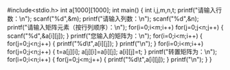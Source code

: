 #include<stdio.h>
int a[1000][1000];
int main()
{
	int i,j,m,n,t;
	printf("请输入行数：\n");
	scanf("%d",&m);
	printf("请输入列数：\n");
	scanf("%d",&n);
	printf("请输入矩阵元素（按行列顺序）：\n"); 
	for(i=0;i<m;i++)
	for(j=0;j<n;j++)
	{
		scanf("%d",&a[i][j]);
	}
	printf("您输入的矩阵为：\n"); 
	for(i=0;i<m;i++)
	{
		for(j=0;j<n;j++)
		{
			printf("%d\t",a[i][j]);
		}
		printf("\n");
	}
	for(i=0;i<m;i++)
	for(j=0;j<n;j++)
	{
		t=a[j][i];
		a[j][i]=a[i][j];
		a[i][j]=t;
	}
	printf("转置矩阵为：\n");
	for(i=0;i<n;i++)
	{
		for(j=0;j<m;j++)
		{
			printf("%d\t",a[i][j]);
		}
		printf("\n");
	}
}
